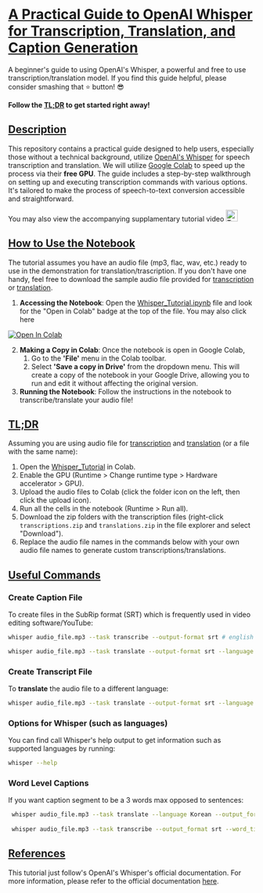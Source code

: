 # [A Practical Guide to OpenAI Whisper for Transcription, Translation, and Caption Generation ](#a-practical-whisper-transcription-guide)

A beginner's guide to using OpenAI's Whisper, a powerful and free to use transcription/translation model. If you find this guide helpful, please consider smashing that ⭐ button! 😎

**Follow the [TL;DR](#tldr) to get started right away!**

## [Description](#description)

This repository contains a practical guide designed to help users, especially those without a technical background, utilize [OpenAI's Whisper](https://openai.com/research/whisper) for speech transcription and translation. We will utilize [Google Colab](https://colab.research.google.com/) to speed up the process via their **free GPU**. The guide includes a step-by-step walkthrough on setting up and executing transcription commands with various options. It's tailored to make the process of speech-to-text conversion accessible and straightforward.

You may also view the accompanying supplamentary tutorial video <a target="_blank" href="https://youtu.be/i4Sgg-ptRzs">
  <img src="https://upload.wikimedia.org/wikipedia/commons/e/ef/Youtube_logo.png" alt="Tutorial Video" width="24" height="24"/>
</a>

## [How to Use the Notebook](#how-to-use-the-notebook)

The tutorial assumes you have an audio file (mp3, flac, wav, etc.) ready to use in the demonstration for translation/trascription. If you don't have one handy, feel free to download the sample audio file provided  for [transcription](AllStar.mp3) or [translation](Cupid_Fifty_Fifty_Korean_Version.mp3). 

 1. **Accessing the Notebook**: Open the [Whisper_Tutorial.ipynb](Whisper_Tutorial.ipynb) file and look for the "Open in Colab" badge at the top of the file. You may also click here 
   <a target="_blank" href="https://colab.research.google.com/github/keatonkraiger/Whisper-Transcription-Tutorial/blob/main/Whisper_Tutorial.ipynb">
  <img src="https://colab.research.google.com/assets/colab-badge.svg" alt="Open In Colab"/>
    </a>

 2. **Making a Copy in Colab**: Once the notebook is open in Google Colab, 
    1. Go to the **'File'** menu in the Colab toolbar. 
    2. Select **'Save a copy in Drive'** from the dropdown menu. This will create a copy of the notebook in your Google Drive, allowing you to run and edit it without affecting the original version.
 3. **Running the Notebook**: Follow the instructions in the notebook to transcribe/translate your audio file!

## [TL;DR](#tldr)

Assuming you are using audio file for [transcription](AllStar.mp3) and [translation](Cupid_Fifty_Fifty_Korean_Version) (or a file with the same name): 

1. Open the [Whisper_Tutorial](https://colab.research.google.com/github/keatonkraiger/Whisper-Transcription-Tutorial/blob/main/Whisper_Tutorial.ipynb) in Colab.
2. Enable the GPU (Runtime > Change runtime type > Hardware accelerator > GPU). 
3. Upload the audio files to Colab (click the folder icon on the left, then click the upload icon).
4. Run all the cells in the notebook (Runtime > Run all).
5. Download the zip folders with the transcription files (right-click `transcriptions.zip` and `translations.zip` in the file explorer and select "Download").
6. Replace the audio file names in the commands below with your own audio file names to generate custom transcriptions/translations.

## [Useful Commands](#commands)

### Create Caption File
To create files in the SubRip format (SRT) which is frequently used in video editing software/YouTube:
```bash
whisper audio_file.mp3 --task transcribe --output-format srt # english transcription

whisper audio_file.mp3 --task translate --output-format srt --language Mandarin # Chinese translation
```

### Create Transcript File
To **translate** the audio file to a different language:
```bash
whisper audio_file.mp3 --task translate --output-format srt --language es # Spanish
```

### Options for Whisper (such as languages)
You can find call Whisper's help output to get information such as supported languages by running:
```bash
whisper --help
```

### Word Level Captions

If you want caption segment to be a 3 words max opposed to sentences:
```bash
 whisper audio_file.mp3 --task translate --language Korean --output_format srt --word_timestamps True --max_words_per_line 3 # for Korean translation
 
 whisper audio_file.mp3 --task transcribe --output_format srt --word_timestamps True --max_words_per_line 3 # for transcription
```

## [References](#references)

This tutorial just follow's OpenAI's Whisper's official documentation. For more information, please refer to the official documentation [here](https://github.com/openai/whisper).